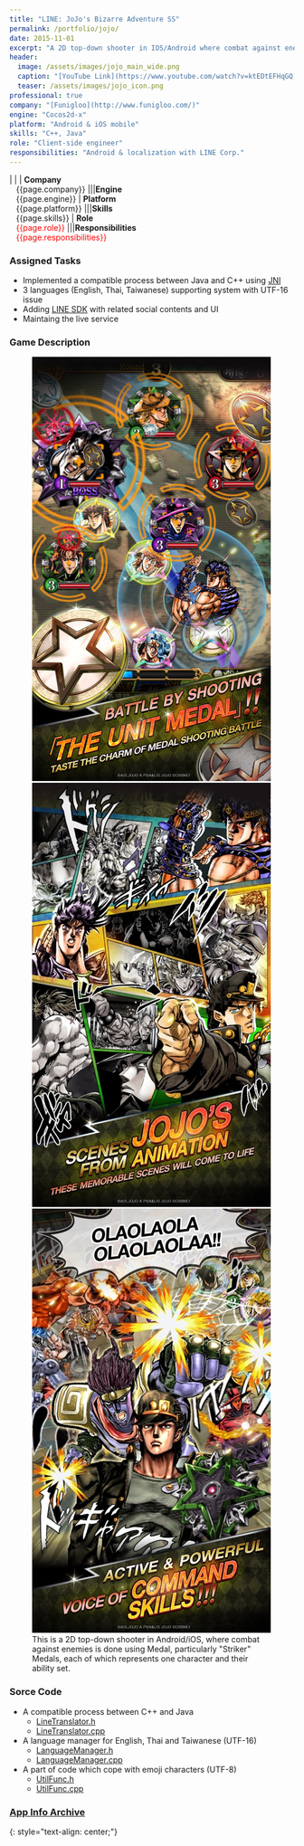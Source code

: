 ```yaml
---
title: "LINE: JoJo's Bizarre Adventure SS"
permalink: /portfolio/jojo/
date: 2015-11-01
excerpt: "A 2D top-down shooter in IOS/Android where combat against enemies is done using Medal."
header:
  image: /assets/images/jojo_main_wide.png
  caption: "[YouTube Link](https://www.youtube.com/watch?v=ktEDtEFHqGQ)"
  teaser: /assets/images/jojo_icon.png
professional: true
company: "[Funigloo](http://www.funigloo.com/)"
engine: "Cocos2d-x"
platform: "Android & iOS mobile"
skills: "C++, Java"
role: "Client-side engineer"
responsibilities: "Android & localization with LINE Corp."
---
```


| |
| **Company**<br>&nbsp;&nbsp;&nbsp;{{page.company}}								|||**Engine**<br>&nbsp;&nbsp;&nbsp;{{page.engine}}
| **Platform**<br>&nbsp;&nbsp;&nbsp;{{page.platform}}							|||**Skills**<br>&nbsp;&nbsp;&nbsp;{{page.skills}}
| **Role**<br>&nbsp;&nbsp;&nbsp;<span style="color:red">{{page.role}}</span>	|||**Responsibilities**<br>&nbsp;&nbsp;&nbsp;<span style="color:red">{{page.responsibilities}}</span>

### Assigned Tasks
 - Implemented a compatible process between Java and C++ using [JNI](https://docs.oracle.com/javase/7/docs/technotes/guides/jni/)
 - 3 languages (English, Thai, Taiwanese) supporting system with UTF-16 issue
 - Adding [LINE SDK](https://developers.line.biz/en/) with related social contents and UI
 - Maintaing the live service

### Game Description
<figure class="third">
	<img src="/assets/images/jojo_desc_1.jpeg">
	<img src="/assets/images/jojo_desc_2.jpeg">
	<img src="/assets/images/jojo_desc_3.jpeg">
	<figcaption>This is a 2D top-down shooter in Android/iOS, where combat against enemies is done using Medal, particularly "Striker" Medals, each of which represents one character and their ability set.</figcaption>
</figure>

### Sorce Code
 - A compatible process between C++ and Java
   - [LineTranslator.h](/scripts/jj-line-translator.h/)
   - [LineTranslator.cpp](/scripts/jj-line-translator.cpp/)
 - A language manager for English, Thai and Taiwanese (UTF-16)
   - [LanguageManager.h](/scripts/jj-language-manager.h/)
   - [LanguageManager.cpp](/scripts/jj-language-manager.cpp/)
 - A part of code which cope with emoji characters (UTF-8)
   - [UtilFunc.h](/scripts/jj-util-func.h/)
   - [UtilFunc.cpp](/scripts/jj-util-func.cpp/)

### [App Info Archive](https://apkpure.com/line-jojo%E2%80%99sbizarreadventuress/com.linecorp.LGJOTW)
{: style="text-align: center;"}
